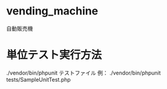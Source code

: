 # vending_machine
自動販売機

# 単位テスト実行方法
./vendor/bin/phpunit テストファイル
例：
./vendor/bin/phpunit tests/SampleUnitTest.php
